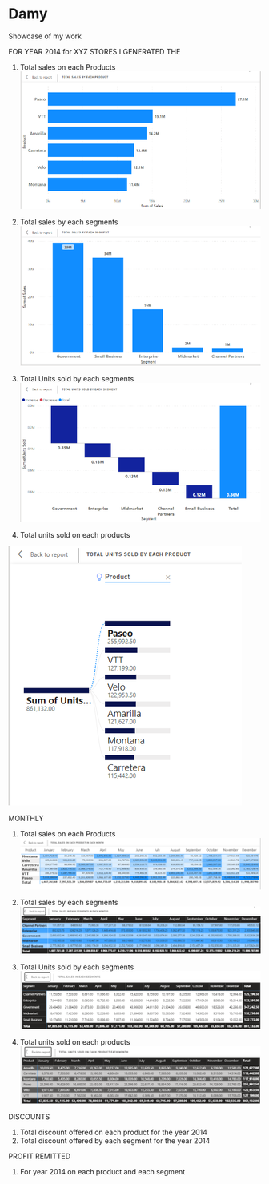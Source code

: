 # Damy
Showcase of my work 


FOR YEAR 2014 for XYZ STORES I GENERATED THE

1.	Total sales on each Products 
![](https://github.com/Olaniran-Damilare/Damy/blob/main/IMAGES/Head%202.png)

2.	Total sales by each segments
![](https://github.com/Olaniran-Damilare/Damy/blob/main/IMAGES/Head%203.png)

3.	Total Units sold by each segments
![](https://github.com/Olaniran-Damilare/Damy/blob/main/IMAGES/Head%205.png)

4.	Total units sold on each products 

![](https://github.com/Olaniran-Damilare/Damy/blob/main/IMAGES/Head%204.png)



MONTHLY 
1. Total sales on each Products 
![](https://github.com/Olaniran-Damilare/Damy/blob/main/IMAGES/Head%208.PNG)

2. Total sales by each segments
![](https://github.com/Olaniran-Damilare/Damy/blob/main/IMAGES/Head%2011.PNG)

3. Total Units sold by each segments 
![](https://github.com/Olaniran-Damilare/Damy/blob/main/IMAGES/Head%2010.PNG)

4. Total units sold on each products
![](https://github.com/Olaniran-Damilare/Damy/blob/main/IMAGES/Head%209.PNG)


DISCOUNTS
1. Total discount offered on each product for the year 2014
2. Total discount offered by each segment for the year 2014

PROFIT REMITTED 
1. For year 2014 on each product and each segment

